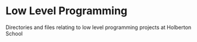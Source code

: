# Low Level Programming
Directories and files relating to low level programming projects at Holberton School
